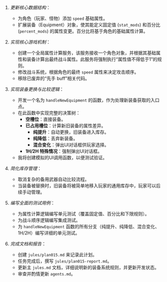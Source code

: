 1. *更新核心数据结构*：
   - 为角色（玩家、怪物）添加 `speed` 基础属性。
   - 扩展装备（Equipment）对象，使其能定义固定值 (`stat_mods`) 和百分比 (`percent_mods`) 的属性变更。百分比将基于角色的基础属性计算。

2. *实现核心游戏机制*：
   - 创建一个全局属性计算服务，该服务接收一个角色对象，并根据其基础属性和装备计算出最终战斗属性。此服务将强制执行“属性值不得低于1”的规则。
   - 修改战斗系统，根据角色的最终 `speed` 属性来决定攻击顺序。
   - 移除已废弃的“先手 buff”相关代码。

3. *实现装备更换与比较逻辑*：
   - 开发一个名为 `handleNewEquipment` 的函数，作为处理新装备获取的入口点。
   - 在此函数中实现完整的决策树：
     - **空槽位**：直接装备。
     - **已占用槽位**：计算新旧装备的属性差异。
       - **纯提升**：自动更换，旧装备进入库存。
       - **纯降低**：丢弃新装备。
       - **混合变化**：弹出UI对话框供玩家选择。
     - **1H/2H 特殊情况**：强制弹出UI对话框。
   - 我将创建模拟的UI调用函数，以便测试验证。

4. *简化库存管理*：
   - 取消复杂的备用武器自动比较流程。
   - 当装备被替换时，旧装备将被简单地移入玩家的通用库存中，玩家可以后续手动管理。

5. *编写全面的测试用例*：
   - 为属性计算逻辑编写单元测试（覆盖固定值、百分比和下限规则）。
   - 为战斗顺序逻辑编写集成测试。
   - 为 `handleNewEquipment` 函数的所有分支（纯提升、纯降低、混合变化、1H/2H）编写详细的单元测试。

6. *完成文档和报告*：
   - 创建 `jules/plan015.md` 来记录此计划。
   - 任务完成后，撰写 `jules/plan015-report.md`。
   - 更新主 `jules.md` 文档，详细说明新的装备系统规则，并更新开发状态。
   - 审查并酌情更新 `agents.md`。
